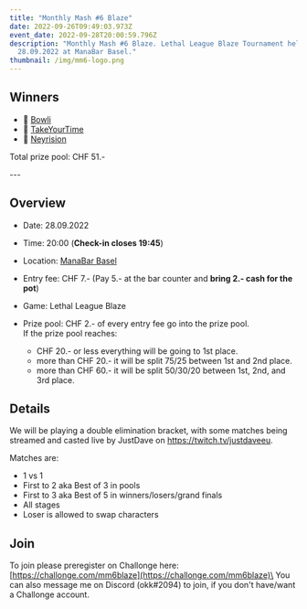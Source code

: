 ```yaml
---
title: "Monthly Mash #6 Blaze"
date: 2022-09-26T09:49:03.973Z
event_date: 2022-09-28T20:00:59.796Z
description: "Monthly Mash #6 Blaze. Lethal League Blaze Tournament held on the
  28.09.2022 at ManaBar Basel."
thumbnail: /img/mm6-logo.png
---
```

## Winners

- 🥇 [Bowli](https://twitter.com/BowliXX)
- 🥈 [TakeYourTime](https://twitter.com/takeyourtime999)
- 🥉 [Neyrision](https://twitter.com/Neyrision)

T﻿otal prize pool: CHF 51.-

-﻿--

## Overview

* Date: 28.09.2022
* Time: 20:00 (**Check-in closes 19:45**)
* Location: [ManaBar Basel](https://manabar.ch/)
* Entry fee: CHF 7.- (Pay 5.- at the bar counter and **bring 2.- cash for the pot**)
* Game: Lethal League Blaze
* Prize pool: CHF 2.- of every entry fee go into the prize pool.\
  If the prize pool reaches:

  * CHF 20.- or less everything will be going to 1st place.
  * more than CHF 20.- it will be split 75/25 between 1st and 2nd place.
  * more than CHF 60.- it will be split 50/30/20 between 1st, 2nd, and 3rd place.

## Details

We will be playing a double elimination bracket, with some matches being streamed and casted live by JustDave on <https://twitch.tv/justdaveeu>.

Matches are:

* 1 vs 1
* First to 2 aka Best of 3 in pools
* First to 3 aka Best of 5 in winners/losers/grand finals
* All stages
* Loser is allowed to swap characters

## Join

To join please preregister on Challonge here: [https://challonge.com/mm6blaze](https://challonge.com/mm6blaze)\
You can also message me on Discord (okk#2094) to join, if you don't have/want a Challonge account.